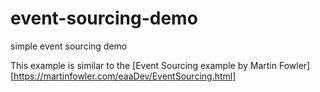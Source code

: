 # event-sourcing-demo
 simple event sourcing demo

 This example is similar to the [Event Sourcing example by Martin Fowler][https://martinfowler.com/eaaDev/EventSourcing.html]



